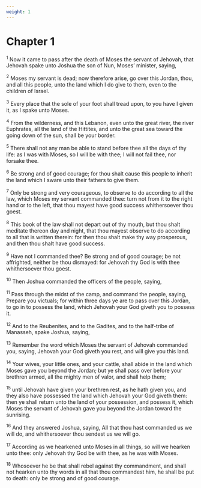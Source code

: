 ```yaml
---
weight: 1
---
```


# Chapter 1

<sup>1</sup> Now it came to pass after the death of Moses the servant of Jehovah, that Jehovah spake unto Joshua the son of Nun, Moses’ minister, saying, 

<sup>2</sup> Moses my servant is dead; now therefore arise, go over this Jordan, thou, and all this people, unto the land which I do give to them, even to the children of Israel. 

<sup>3</sup> Every place that the sole of your foot shall tread upon, to you have I given it, as I spake unto Moses. 

<sup>4</sup> From the wilderness, and this Lebanon, even unto the great river, the river Euphrates, all the land of the Hittites, and unto the great sea toward the going down of the sun, shall be your border. 

<sup>5</sup> There shall not any man be able to stand before thee all the days of thy life: as I was with Moses, so I will be with thee; I will not fail thee, nor forsake thee. 

<sup>6</sup> Be strong and of good courage; for thou shalt cause this people to inherit the land which I sware unto their fathers to give them. 

<sup>7</sup> Only be strong and very courageous, to observe to do according to all the law, which Moses my servant commanded thee: turn not from it to the right hand or to the left, that thou mayest have good success whithersoever thou goest. 

<sup>8</sup> This book of the law shall not depart out of thy mouth, but thou shalt meditate thereon day and night, that thou mayest observe to do according to all that is written therein: for then thou shalt make thy way prosperous, and then thou shalt have good success. 

<sup>9</sup> Have not I commanded thee? Be strong and of good courage; be not affrighted, neither be thou dismayed: for Jehovah thy God is with thee whithersoever thou goest. 

<sup>10</sup> Then Joshua commanded the officers of the people, saying, 

<sup>11</sup> Pass through the midst of the camp, and command the people, saying, Prepare you victuals; for within three days ye are to pass over this Jordan, to go in to possess the land, which Jehovah your God giveth you to possess it. 

<sup>12</sup> And to the Reubenites, and to the Gadites, and to the half-tribe of Manasseh, spake Joshua, saying, 

<sup>13</sup> Remember the word which Moses the servant of Jehovah commanded you, saying, Jehovah your God giveth you rest, and will give you this land. 

<sup>14</sup> Your wives, your little ones, and your cattle, shall abide in the land which Moses gave you beyond the Jordan; but ye shall pass over before your brethren armed, all the mighty men of valor, and shall help them; 

<sup>15</sup> until Jehovah have given your brethren rest, as he hath given you, and they also have possessed the land which Jehovah your God giveth them: then ye shall return unto the land of your possession, and possess it, which Moses the servant of Jehovah gave you beyond the Jordan toward the sunrising. 

<sup>16</sup> And they answered Joshua, saying, All that thou hast commanded us we will do, and whithersoever thou sendest us we will go. 

<sup>17</sup> According as we hearkened unto Moses in all things, so will we hearken unto thee: only Jehovah thy God be with thee, as he was with Moses. 

<sup>18</sup> Whosoever he be that shall rebel against thy commandment, and shall not hearken unto thy words in all that thou commandest him, he shall be put to death: only be strong and of good courage. 


